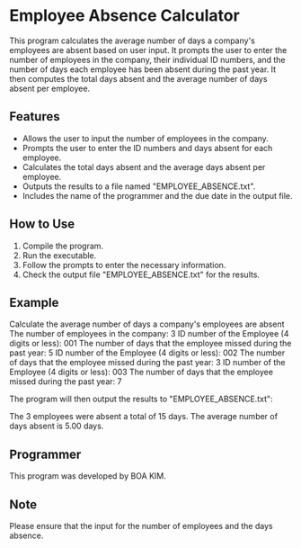 # Employee Absence Calculator

This program calculates the average number of days a company's employees are absent based on user input. It prompts the user to enter the number of employees in the company, their individual ID numbers, and the number of days each employee has been absent during the past year. It then computes the total days absent and the average number of days absent per employee.

## Features

- Allows the user to input the number of employees in the company.
- Prompts the user to enter the ID numbers and days absent for each employee.
- Calculates the total days absent and the average days absent per employee.
- Outputs the results to a file named "EMPLOYEE_ABSENCE.txt".
- Includes the name of the programmer and the due date in the output file.

## How to Use

1. Compile the program.
2. Run the executable.
3. Follow the prompts to enter the necessary information.
4. Check the output file "EMPLOYEE_ABSENCE.txt" for the results.

## Example

Calculate the average number of days a company's employees are absent
The number of employees in the company: 3
ID number of the Employee (4 digits or less): 001
The number of days that the employee missed during the past year: 5
ID number of the Employee (4 digits or less): 002
The number of days that the employee missed during the past year: 3
ID number of the Employee (4 digits or less): 003
The number of days that the employee missed during the past year: 7


The program will then output the results to "EMPLOYEE_ABSENCE.txt":

The 3 employees were absent a total of 15 days.
The average number of days absent is 5.00 days.


## Programmer

This program was developed by BOA KIM.



## Note

Please ensure that the input for the number of employees and the days absence.



